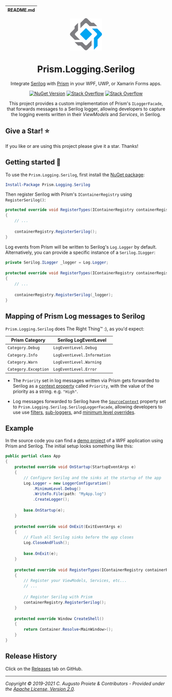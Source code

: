 | README.md |
|:---|

<div align="center">

<img src="assets/prism-nuget.png" alt="Prism.Logging.Serilog" width="100" />

</div>

<h1 align="center">Prism.Logging.Serilog</h1>
<div align="center">

Integrate [Serilog](https://serilog.net) with [Prism](https://prismlibrary.github.io) in your WPF, UWP, or Xamarin Forms apps.

[![NuGet Version](http://img.shields.io/nuget/v/Prism.Logging.Serilog.svg?style=flat)](https://www.nuget.org/packages/Prism.Logging.Serilog) [![Stack Overflow](https://img.shields.io/badge/stack%20overflow-serilog-orange.svg)](http://stackoverflow.com/questions/tagged/serilog) [![Stack Overflow](https://img.shields.io/badge/stack%20overflow-prism-orange.svg)](http://stackoverflow.com/questions/tagged/prism)

This project provides a custom implementation of Prism's `ILoggerFacade`, that forwards messages to a Serilog logger, allowing developers to capture the logging events written in their _ViewModels_ and _Services_, in Serilog.

</div>

## Give a Star! :star:

If you like or are using this project please give it a star. Thanks!

## Getting started :rocket:

To use the `Prism.Logging.Serilog`, first install the [NuGet package](https://nuget.org/packages/prism.logging.serilog):

```powershell
Install-Package Prism.Logging.Serilog
```

Then register Serilog with Prism's `IContainerRegistry` using `RegisterSerilog()`:

```csharp
protected override void RegisterTypes(IContainerRegistry containerRegistry)
{
    // ...

    containerRegistry.RegisterSerilog();
}
```

Log events from Prism will be written to Serilog's `Log.Logger` by default. Alternatively, you can provide a specific instance of a `Serilog.ILogger`:

```csharp
private Serilog.ILogger _logger = Log.Logger;

protected override void RegisterTypes(IContainerRegistry containerRegistry)
{
    // ...

    containerRegistry.RegisterSerilog(_logger);
}
```

## Mapping of Prism Log messages to Serilog

`Prism.Logging.Serilog` does The Right Thing™ :), as you'd expect:

| Prism Category       | Serilog LogEventLevel       |
| -------------------- | --------------------------- |
| `Category.Debug`     | `LogEventLevel.Debug`       |
| `Category.Info`      | `LogEventLevel.Information` |
| `Category.Warn`      | `LogEventLevel.Warning`     |
| `Category.Exception` | `LogEventLevel.Error`       |

* The `Priority` set in log messages written via Prism gets forwarded to Serilog as a [context property](https://github.com/serilog/serilog/wiki/Writing-Log-Events#correlation) called `Priority`, with the value of the priority as a string. e.g. `"High"`.

* Log messages forwarded to Serilog have the [`SourceContext`](https://github.com/serilog/serilog/wiki/Writing-Log-Events#source-contexts) property set to `Prism.Logging.Serilog.SerilogLoggerFacade`, allowing developers to use use [filters](https://github.com/serilog/serilog/wiki/Configuration-Basics#filters), [sub-loggers](https://github.com/serilog/serilog/wiki/Configuration-Basics#sub-loggers), and [minimum level overrides](https://github.com/serilog/serilog/wiki/AppSettings#adding-minimum-level-overrides).

## Example

In the source code you can find a [demo project](sample) of a WPF application using Prism and Serilog. The initial setup looks something like this:

```csharp
public partial class App
{
    protected override void OnStartup(StartupEventArgs e)
    {
        // Configure Serilog and the sinks at the startup of the app
        Log.Logger = new LoggerConfiguration()
            .MinimumLevel.Debug()
            .WriteTo.File(path: "MyApp.log")
            .CreateLogger();

        base.OnStartup(e);
    }

    protected override void OnExit(ExitEventArgs e)
    {
        // Flush all Serilog sinks before the app closes
        Log.CloseAndFlush();

        base.OnExit(e);
    }

    protected override void RegisterTypes(IContainerRegistry containerRegistry)
    {
        // Register your ViewModels, Services, etc...
        // ...

        // Register Serilog with Prism
        containerRegistry.RegisterSerilog();
    }

    protected override Window CreateShell()
    {
        return Container.Resolve<MainWindow>();
    }
}
```

## Release History

Click on the [Releases](https://github.com/augustoproiete/prism-logging-serilog/releases) tab on GitHub.

---

_Copyright &copy; 2019-2021 C. Augusto Proiete & Contributors - Provided under the [Apache License, Version 2.0](LICENSE)._
